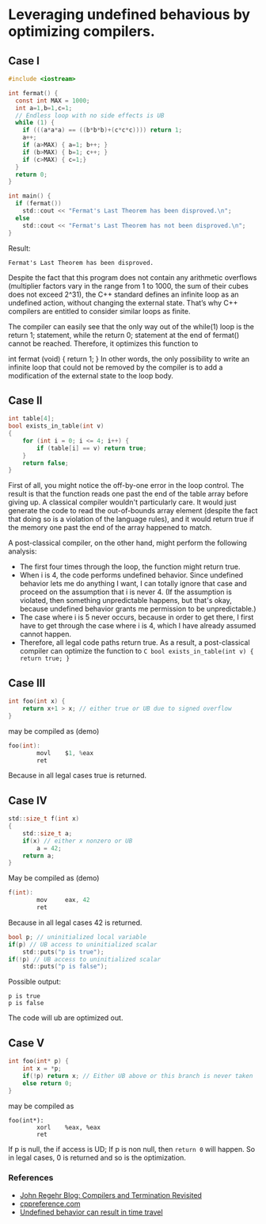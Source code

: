 # Leveraging undefined behavious by optimizing compilers.
## Case I
```C
#include <iostream>

int fermat() {
  const int MAX = 1000;
  int a=1,b=1,c=1;
  // Endless loop with no side effects is UB
  while (1) {
    if (((a*a*a) == ((b*b*b)+(c*c*c)))) return 1;
    a++;
    if (a>MAX) { a=1; b++; }
    if (b>MAX) { b=1; c++; }
    if (c>MAX) { c=1;}
  }
  return 0;
}

int main() {
  if (fermat())
    std::cout << "Fermat's Last Theorem has been disproved.\n";
  else
    std::cout << "Fermat's Last Theorem has not been disproved.\n";
}
```
Result:
```
Fermat's Last Theorem has been disproved.
```

Despite the fact that this program does not contain any arithmetic overflows
(multiplier factors vary in the range from 1 to 1000, the sum of their cubes
 does not exceed 2^31), the C++ standard defines an infinite loop as an
undefined action, without changing the external state. That’s why C++ compilers
are entitled to consider similar loops as finite.

The compiler can easily see that the only way out of the while(1) loop is the
return 1; statement, while the return 0; statement at the end of fermat()
cannot be reached. Therefore, it optimizes this function to

int fermat (void)
{
  return 1;
}
In other words, the only possibility to write an infinite loop that could not be
removed by the compiler is to add a modification of the external state to the
loop body.

## Case II
```C
int table[4];
bool exists_in_table(int v)
{
    for (int i = 0; i <= 4; i++) {
        if (table[i] == v) return true;
    }
    return false;
}
```

First of all, you might notice the off-by-one error in the loop control. The
result is that the function reads one past the end of the table array before
giving up. A classical compiler wouldn't particularly care. It would just
generate the code to read the out-of-bounds array element (despite the fact
    that doing so is a violation of the language rules), and it would return
true if the memory one past the end of the array happened to match.

A post-classical compiler, on the other hand, might perform the following
analysis:

- The first four times through the loop, the function might return true.
- When i is 4, the code performs undefined behavior. Since undefined behavior
lets me do anything I want, I can totally ignore that case and proceed on the
assumption that i is never 4. (If the assumption is violated, then something
    unpredictable happens, but that's okay, because undefined behavior grants
    me permission to be unpredictable.)
- The case where i is 5 never occurs, because in order to get there, I first
have to get through the case where i is 4, which I have already assumed cannot
happen.
- Therefore, all legal code paths return true.  As a result, a post-classical
compiler can optimize the function to ```C bool exists_in_table(int v) { return
  true; } ```

## Case III
```C
int foo(int x) {
    return x+1 > x; // either true or UB due to signed overflow
}
```
may be compiled as (demo)
```C
foo(int):
        movl    $1, %eax
        ret
```
Because in all legal cases true is returned.

## Case IV
```C
std::size_t f(int x)
{
    std::size_t a;
    if(x) // either x nonzero or UB
        a = 42;
    return a;
}
```
May be compiled as (demo)
```C
f(int):
        mov     eax, 42
        ret
```
Because in all legal cases 42 is returned.

```C
bool p; // uninitialized local variable
if(p) // UB access to uninitialized scalar
    std::puts("p is true");
if(!p) // UB access to uninitialized scalar
    std::puts("p is false");
```
Possible output:
```
p is true
p is false
```
The code will ub are optimized out.

## Case V
```C
int foo(int* p) {
    int x = *p;
    if(!p) return x; // Either UB above or this branch is never taken
    else return 0;
}
```
may be compiled as
```
foo(int*):
        xorl    %eax, %eax
        ret

```
If p is null, the if access is UD; If p is non null, then `return 0` will
happen. So in legal cases, 0 is returned and so is the optimization.


### References
- [John Regehr Blog: Compilers and Termination Revisited](https://blog.regehr.org/archives/161)
- [cppreference.com](http://en.cppreference.com/w/c/language/behavior)
- [Undefined behavior can result in time travel](https://blogs.msdn.microsoft.com/oldnewthing/20140627-00/?p=633/)
